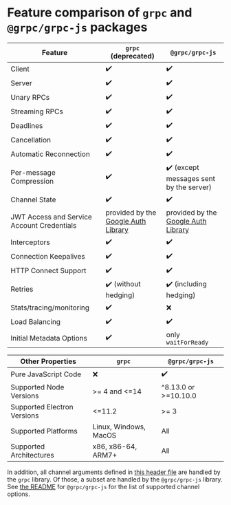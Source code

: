 # Feature comparison of `grpc` and `@grpc/grpc-js` packages

Feature | `grpc` (deprecated) | `@grpc/grpc-js`
--------|--------|----------
Client | :heavy_check_mark: | :heavy_check_mark:
Server | :heavy_check_mark: | :heavy_check_mark:
Unary RPCs | :heavy_check_mark: | :heavy_check_mark:
Streaming RPCs | :heavy_check_mark: | :heavy_check_mark:
Deadlines | :heavy_check_mark: | :heavy_check_mark:
Cancellation | :heavy_check_mark: | :heavy_check_mark:
Automatic Reconnection | :heavy_check_mark: | :heavy_check_mark:
Per-message Compression | :heavy_check_mark: | :heavy_check_mark: (except messages sent by the server)
Channel State | :heavy_check_mark: | :heavy_check_mark:
JWT Access and Service Account Credentials | provided by the [Google Auth Library](https://www.npmjs.com/package/google-auth-library) | provided by the [Google Auth Library](https://www.npmjs.com/package/google-auth-library)
Interceptors | :heavy_check_mark: | :heavy_check_mark:
Connection Keepalives | :heavy_check_mark: | :heavy_check_mark:
HTTP Connect Support | :heavy_check_mark: | :heavy_check_mark:
Retries | :heavy_check_mark: (without hedging) | :heavy_check_mark: (including hedging)
Stats/tracing/monitoring | :heavy_check_mark: | :x:
Load Balancing | :heavy_check_mark: | :heavy_check_mark:
Initial Metadata Options | :heavy_check_mark: | only `waitForReady`

Other Properties | `grpc` | `@grpc/grpc-js`
-----------------|--------|----------------
Pure JavaScript Code | :x: | :heavy_check_mark:
Supported Node Versions | >= 4 and <=14 | ^8.13.0 or >=10.10.0
Supported Electron Versions | <=11.2 | >= 3
Supported Platforms | Linux, Windows, MacOS | All
Supported Architectures | x86, x86-64, ARM7+ | All

In addition, all channel arguments defined in [this header file](https://github.com/grpc/grpc/blob/master/include/grpc/impl/codegen/grpc_types.h) are handled by the `grpc` library.
Of those, a subset are handled by the `@grpc/grpc-js` library. See [the README](https://github.com/grpc/grpc-node/blob/master/packages/grpc-js/README.md#supported-channel-options) for `@grpc/grpc-js` for the list of supported channel options.
